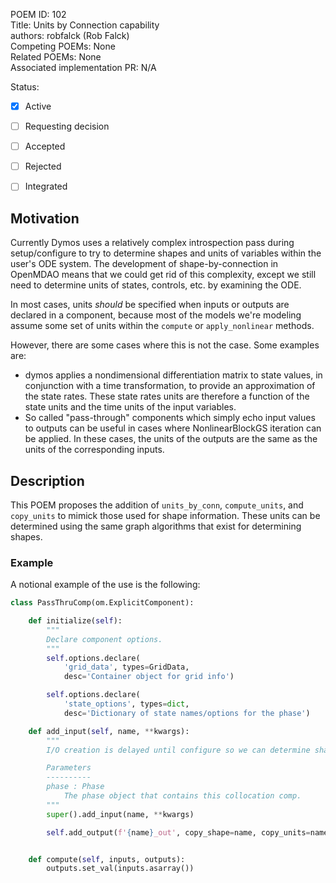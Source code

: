 POEM ID: 102  
Title:  Units by Connection capability  
authors: robfalck (Rob Falck)  
Competing POEMs: None  
Related POEMs:  None  
Associated implementation PR: N/A  

Status:  

- [x] Active  
- [ ] Requesting decision  
- [ ] Accepted  
- [ ] Rejected  
- [ ] Integrated  


## Motivation

Currently Dymos uses a relatively complex introspection pass during setup/configure to try to determine
shapes and units of variables within the user's ODE system. The development of shape-by-connection in
OpenMDAO means that we could get rid of this complexity, except we still need to determine units of 
states, controls, etc. by examining the ODE.

In most cases, units _should_ be specified when inputs or outputs are declared in a component, because
most of the models we're modeling assume some set of units within the `compute` or `apply_nonlinear` methods.

However, there are some cases where this is not the case. Some examples are:
- dymos applies a nondimensional differentiation matrix to state values, in conjunction with a time transformation, to provide an approximation of the state rates. These state rates units are therefore a function of the state units and the time units of the input variables.
- So called "pass-through" components which simply echo input values to outputs can be useful in cases where NonlinearBlockGS iteration can be applied. In these cases, the units of the outputs are the same as the units of the corresponding inputs.

## Description

This POEM proposes the addition of `units_by_conn`, `compute_units`, and `copy_units` to mimick those used for shape information.
These units can be determined using the same graph algorithms that exist for determining shapes.

### Example

A notional example of the use is the following:

```python
class PassThruComp(om.ExplicitComponent):

    def initialize(self):
        """
        Declare component options.
        """
        self.options.declare(
            'grid_data', types=GridData,
            desc='Container object for grid info')

        self.options.declare(
            'state_options', types=dict,
            desc='Dictionary of state names/options for the phase')

    def add_input(self, name, **kwargs):
        """
        I/O creation is delayed until configure so we can determine shape and units.

        Parameters
        ----------
        phase : Phase
            The phase object that contains this collocation comp.
        """
        super().add_input(name, **kwargs)

        self.add_output(f'{name}_out', copy_shape=name, copy_units=name)


    def compute(self, inputs, outputs):
        outputs.set_val(inputs.asarray())
```
